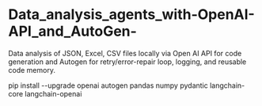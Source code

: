# Data_analysis_agents_with-OpenAI-API_and_AutoGen-

Data analysis of JSON, Excel, CSV files locally  via Open AI API for code generation and Autogen for retry/error-repair loop, logging, and reusable code memory.

pip install --upgrade openai autogen pandas numpy pydantic langchain-core langchain-openai
